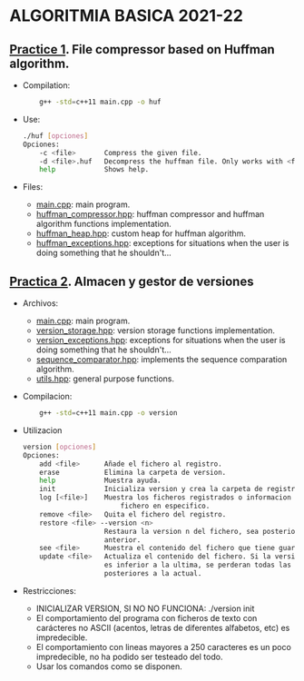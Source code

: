 # ALGORITMIA BASICA 2021-22
## [Practice 1](https://github.com/ddevigner/ab21-22/tree/main/HuffmanCompression). File compressor based on Huffman algorithm.
- Compilation:
    ```bash
        g++ -std=c++11 main.cpp -o huf
    ```
    
- Use:
    ```bash
    ./huf [opciones]
    Opciones: 
        -c <file>       Compress the given file.
        -d <file>.huf   Decompress the huffman file. Only works with <file>.huf files.
        help            Shows help.
    ```

- Files:
    - [main.cpp](https://github.com/ddevigner/ab21-22/blob/main/HuffmanCompression/main.cpp): main program.
    - [huffman_compressor.hpp](https://github.com/ddevigner/ab21-22/blob/main/HuffmanCompression/huffman_compressor.hpp): huffman compressor and huffman algorithm functions implementation.
    - [huffman_heap.hpp](https://github.com/ddevigner/ab21-22/blob/main/HuffmanCompression/huffman_heap.hpp): custom heap for huffman algorithm.
    - [huffman_exceptions.hpp](https://github.com/ddevigner/ab21-22/blob/main/HuffmanCompression/huffman_exceptions.hpp): exceptions for situations when the user is doing something that he shouldn't...

## [Practica 2](https://github.com/ddevigner/ab21-22/tree/main/VersionStorage). Almacen y gestor de versiones
- Archivos:
    - [main.cpp](https://github.com/ddevigner/ab21-22/blob/main/Version/main.cpp): main program.
    - [version_storage.hpp](https://github.com/ddevigner/ab21-22/blob/main/Version/version_storage.hpp): version storage functions implementation.
    - [version_exceptions.hpp](https://github.com/ddevigner/ab21-22/blob/main/Version/version_exceptions.hpp): exceptions for situations when the user is doing something that he shouldn't...
    - [sequence_comparator.hpp](https://github.com/ddevigner/ab21-22/blob/main/Version/sequence_comparator.hpp): implements the sequence comparation algorithm.
    - [utils.hpp](https://github.com/ddevigner/ab21-22/blob/main/Version/utils.hpp): general purpose functions.

- Compilacion:
    ```bash
        g++ -std=c++11 main.cpp -o version
    ```

- Utilizacion
    ```bash
    version [opciones]
    Opciones:
        add <file>      Añade el fichero al registro.
        erase           Elimina la carpeta de version.
        help            Muestra ayuda.
        init            Inicializa version y crea la carpeta de registro.
        log [<file>]    Muestra los ficheros registrados o informacion sobre un 
                            fichero en especifico.
        remove <file>   Quita el fichero del registro.
        restore <file> --version <n>
                        Restaura la version n del fichero, sea posterior o 
                        anterior.
        see <file>      Muestra el contenido del fichero que tiene guardado version.
        update <file>   Actualiza el contenido del fichero. Si la version actual
                        es inferior a la ultima, se perderan todas las versiones
                        posteriores a la actual.
    ```

- Restricciones:
    - INICIALIZAR VERSION, SI NO NO FUNCIONA: ./version init
    - El comportamiento del programa con ficheros de texto con carácteres no ASCII (acentos, letras de diferentes alfabetos, etc) es impredecible.
    - El comportamiento con lineas mayores a 250 caracteres es un poco impredecible, no ha podido ser testeado del todo.
    - Usar los comandos como se disponen.


<!--Para la tabla de frecuencias se leerá el fichero pasado por parametro caracter a caracter, cada caracter nuevo se guardará en un nuevo nodo de monticulo de Huffman, de esta manera el programa ahorrará cierta computacion, cada aparicion de un caracter aumentará en uno su frecuencia y ademas, se guardará el numero de bytes reales leidos. En un punto posterior se explicará de manera mas detallada
las decisiones de los bytes leidos y los nodos de Huffman. La tabla de frecuencias se guarda en un vector ordenado por frecuencias, se probaron otras decisiones como una tabla hash o un diccionario, pero el ordenado del vector era mucho mas flexible y aceptaba estructuras propias con funciones lambda.

Se desarrolla una nueva estructura de solucion ad-hoc basada en este problema: un nodo de monticulo de Huffman (huffman_heap), decidido así debido a la flexibilidad que conlleva su utilizacion respecto a estructuras ya existentes que facilita su manipulacion.

Una vez se calcula la tabla de frecuencias, se decide crear el monticulo completo. El vector, ordenado de mayor a menor, contiene los diferentes nodos del monticulo, fue tomada esta decision ya que al ordenar el vector de mayor a menor, los dos ultimos elementos siempre serían las hojas del monticulo que habría que coger y al ser guardados directamente como nodos no era necesario crear objetos adicionales ya que estaban preparados para ser referenciados por un nodo padre posterior. El nuevo nodo conformado por los dos ultimos elementos del vector se introduce de manera ordenada para que siga cumpliendo el requisito.

Tras relacionar todos los nodos guardados en el vector, en este siempre quedará un unico nodo, siendo la raiz del monticulo, con el cual se calcularán los codigos de cada caracter. Existen dos tipos de nodos, uno rama, que no contiene caracter y otro hoja, que si lo contiene, cada codigo se calculará para cada nodo hoja y se guardará en una mapa no ordenado para que el acceso del mismo sea casi constante, ya que no se requiere de que los codigos esten ordenados.

Finalmente, en la compresion, por un parte, se guardará la extension del fichero original y el tamaño de los bytes leidos seguido de la tabla de codificaciones, y por otra, se volverá a leer el fichero pasado por parametro caracter a caracter pero esta vez se transformará cada caracter en su codigo guardado en el mapa no ordenado, con manipulacion de cadenas, se hace encajar los diferentes codigos para que queden escritos en un solo byte, es decir, en un byte, puede haber varias letras ya que los codigos son la representacion en bits. La compresion generará un fichero de extension .huf, perderlo significará perder el fichero original.

El funcionamiento de la decompresion es el contrario al de la compresion, primero se obtendrá la extension, guardada para poder generar el fichero original junto a su extension, y el numero de bytes leidos, guardado ya que como se ha mencionado anteriormente, cada letra es representada por una cadena de bits y es posible que esta codificacion deje bits de relleno al final del fichero que si se decodificará directamente saldrían caracteres adicionales que no se encontraban en el fichero original, por ello, con el numero de bytes reales, se puede verificar hasta que punto son caracteres reales del fichero original o son bits de relleno. Posteriormente, se obtiene la tabla de codificaciones y finalmente se lee el fichero caracter a caracter aplicando la decodificacion.

El segundo programa es un almacen y gestor de versiones que se encarga del seguimiento de ficheros y gestiona sus diferentes versiones.

Antes de utilizar version con todas sus funciones es imporante inicializarlo PORQUE SI NO NO FUNCIONARÁ, Y SI EL USUARIO QUE UTILICE EL PROGRAMA NO SABE PORQUE NO FUNCIONA SIGNIFICA QUE NO SE HA LEIDO EL README:

```bash
./version init
```

Tambien es posible eliminar toda traza del programa, sea carpeta de registro o ficheros de version, etc:

```bash
./version erase
```

El seguimiento de los ficheros se realiza mediante un fichero de registro que guarda cada fichero seguido y todas sus versiones. Se guarda el momento de registro y de ultima modificacion, la version actual y la ultima version guardada, si esta actualizado y el nombre y path absoluto del fichero:

> REGISTER_DATE, REGISTER_TIME, UPDATED, CURRENT_VERSION, LAST_VERSION, MODIFY_TIME, MODIFY_DATE, FILE
> \# VERSION_TIME, VERSION_DATE, VERSION_NAME, VERSION_DESCRIPTION.
> [...]

Es importante tener el nombre y path absoluto del fichero, ya que es la unica manera de poder verificar si un fichero ya ha sido registrado o no. El path absoluto y el nombre tienen un id unico en la misma maquina. 

Una vez terminado, se copia el fichero en la carpeta de registro y se guarda la ultima version datada.

Para la actualizacion de los ficheros se ha decidido leerlo linea por linea ya que se consideraba un punto intermedio entre leerlo palabra a palabra o caracter a caracter o bloque a bloque, mas soportable para el sistema. Para poder aliviar la carga de computo, se ha limitado el tamaño de linea a 250, es decir, si una linea es superior a los 250 caracteres, esta se procesará por bloques de 250 
caracteres y se evitaran matrices de gran tamaño (62500 elementos solo una linea de 250 caracteres). Por cada linea leida, se utilizará el algoritmo de comparacion de secuencias y los cambios se guardaran en un fichero de version asociado a la version a la que se va actualizar, en otras palabras, cada version tiene su propio fichero de cambios, debido a que la lectura de los ficheros se hacia mas sencilla. En los ficheros de version se guardan en pares de dos lineas de cambios, la primera guarda los cambios actuales de la version guardada a la nueva version, la segunda guarda los cambios necesarios para llegar a la version anterior:

>>@ linea cambios actuales de la version.
<<@ linea cambios a la version anterior.

La comparacion de cadenas se realiza mediante el algoritmo de comparacion de secuencias aplicado a programacion dinamica, para el calculo de costes se utilizaunicamente un vector ya que es posible recorrer los costes sin necesidad de guardar una matriz completa, respecto de las acciones, estas si se guardan en una matriz ya que no es posible determinar que acciones son las optimas sin la matriz. Respecto al resultado, este se obtiene mediante una cadena y ademas se ha implementado un modo comprimido de los cambios para asi acotarlos y evitar caracteres innecesarios:

- Si hay varias inserciones o sustituciones contiguas, no es necesario metercada insercion o sustitucion por separado, con tal de introducir desde que indicedebe realizarse y la cadena ya se tiene el dato:
    +H6 +e7 +l8 +l9 +o10    -> +6:Hello

- Si hay varias eliminacions contiguas, solo se requiere los indices inicial y final de los que se va a hacer la eliminacion:
    -7 -8 -9 -10 -11 -12    -> -7:12

Ademas, los cambios tambien vienen implementados con una funcion de analisis, que se encarga de analizar la situacion de las cadenas del fichero actualizado y del fichero guardado, si por ejemplo, alguna de las dos cadenas esta vacia o son iguales se evita el calculo de costes y acciones ya que estas se pueden sacar directamente sin necesidad de calcular nada.

Una vez calculados los cambios, se modifica el registro con el ultimo momento de modificacion, su version actual y su ultima version y se añade la nueva version, que permite tener un nombre personalizado (solo caracteres alfanumericos y "_") y una pequeña descripcion (max. 150 caracteres). Si se actualiza el fichero y la version actual es menor a la ultima version disponible, se perderan todas las versiones posteriores a la actual.

La restauracion funciona al contrario que la actualizacion, permite la restauracion hacia detras (version actual 3 -> 1), y hacia delante (version actual 1 -> 3), para ello, lee cada fichero de versiones correspondiente y aplica uno tras otro los cambios dependiendo de si la version a alcanzar es anterior o posterior. El aplicado de los cambios es con un simple algoritmo que procesa cadenas. Una vez restaurada la version, se actualiza el momento de modificacion y la version actual.

Los ficheros y versiones se guardan en estrcuturas propias para la facilitacion del computo, en versiones anteriores se modificaba directamente el fichero de registro obteniendo un codigo bastante mas complejo.-->
